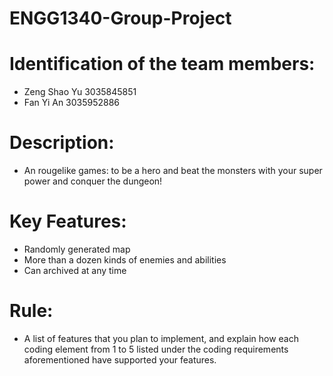 # ENGG1340-Group-Project
# Identification of the team members:
- Zeng Shao Yu 3035845851
- Fan Yi An 3035952886
# Description:
- An rougelike games: to be a hero and beat the monsters with your super power and conquer the dungeon!
# Key Features:
- Randomly generated map
- More than a dozen kinds of enemies and abilities
- Can archived at any time
# Rule:
- A list of features that you plan to implement, and explain how each coding element from 1 to 5 listed under the coding requirements aforementioned have supported your features.
